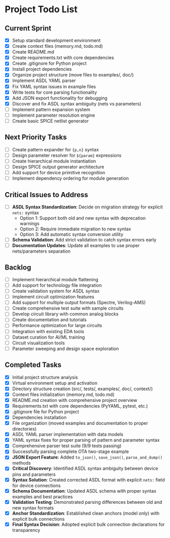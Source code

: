 # Project Todo List

## Current Sprint
- [x] Setup standard development environment
- [x] Create context files (memory.md, todo.md)
- [x] Create README.md
- [x] Create requirements.txt with core dependencies
- [x] Create .gitignore for Python project
- [x] Install project dependencies
- [x] Organize project structure (move files to examples/, doc/)
- [x] Implement ASDL YAML parser
- [x] Fix YAML syntax issues in example files
- [x] Write tests for core parsing functionality
- [x] Add JSON export functionality for debugging
- [x] Discover and fix ASDL syntax ambiguity (nets vs parameters)
- [ ] Implement pattern expansion system
- [ ] Implement parameter resolution engine
- [ ] Create basic SPICE netlist generator

## Next Priority Tasks
- [ ] Create pattern expander for `{p,n}` syntax
- [ ] Design parameter resolver for `${param}` expressions
- [ ] Create hierarchical module instantiation
- [ ] Design SPICE output generator architecture
- [ ] Add support for device primitive recognition
- [ ] Implement dependency ordering for module generation

## Critical Issues to Address
- [ ] **ASDL Syntax Standardization**: Decide on migration strategy for explicit `nets:` syntax
  - Option 1: Support both old and new syntax with deprecation warnings
  - Option 2: Require immediate migration to new syntax
  - Option 3: Add automatic syntax conversion utility
- [ ] **Schema Validation**: Add strict validation to catch syntax errors early
- [ ] **Documentation Updates**: Update all examples to use proper nets/parameters separation

## Backlog
- [ ] Implement hierarchical module flattening
- [ ] Add support for technology file integration
- [ ] Create validation system for ASDL syntax
- [ ] Implement circuit optimization features
- [ ] Add support for multiple output formats (Spectre, Verilog-AMS)
- [ ] Create comprehensive test suite with sample circuits
- [ ] Develop circuit library with common analog blocks
- [ ] Create documentation and tutorials
- [ ] Performance optimization for large circuits
- [ ] Integration with existing EDA tools
- [ ] Dataset curation for AI/ML training
- [ ] Circuit visualization tools
- [ ] Parameter sweeping and design space exploration

## Completed Tasks
- [x] Initial project structure analysis
- [x] Virtual environment setup and activation
- [x] Directory structure creation (src/, tests/, examples/, doc/, context/)
- [x] Context files initialization (memory.md, todo.md)
- [x] README.md creation with comprehensive project overview
- [x] Requirements.txt with core dependencies (PyYAML, pytest, etc.)
- [x] .gitignore file for Python project
- [x] Dependencies installation
- [x] File organization (moved examples and documentation to proper directories)
- [x] ASDL YAML parser implementation with data models
- [x] YAML syntax fixes for proper parsing of pattern and parameter syntax
- [x] Comprehensive parser test suite (9/9 tests passing)
- [x] Successfully parsing complete OTA two-stage example
- [x] **JSON Export Feature**: Added `to_json()`, `save_json()`, `parse_and_dump()` methods
- [x] **Critical Discovery**: Identified ASDL syntax ambiguity between device pins and parameters
- [x] **Syntax Solution**: Created corrected ASDL format with explicit `nets:` field for device connections
- [x] **Schema Documentation**: Updated ASDL schema with proper syntax examples and best practices
- [x] **Validation Testing**: Demonstrated parsing differences between old and new syntax formats
- [x] **Anchor Standardization**: Established clean anchors (model only) with explicit bulk connections
- [x] **Final Syntax Decision**: Adopted explicit bulk connection declarations for transparency 